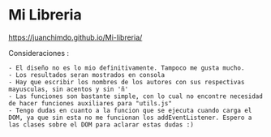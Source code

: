 <h1>Mi Libreria</h1>

https://juanchimdo.github.io/Mi-libreria/

Consideraciones :

    - El diseño no es lo mio definitivamente. Tampoco me gusta mucho.
    - Los resultados seran mostrados en consola
    - Hay que escribir los nombres de los autores con sus respectivas mayusculas, sin acentos y sin 'ñ'
    - Las funciones son bastante simple, con lo cual no encontre necesidad de hacer funciones auxiliares para "utils.js"
    - Tengo dudas en cuanto a la funcion que se ejecuta cuando carga el DOM, ya que sin esta no me funcionan los addEventListener. Espero a las clases sobre el DOM para aclarar estas dudas :)